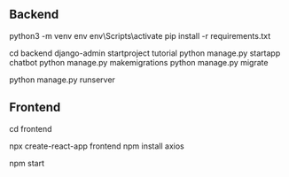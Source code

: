 ## Backend

python3 -m venv env
env\Scripts\activate
pip install -r requirements.txt

cd backend
django-admin startproject tutorial
python manage.py startapp chatbot
python manage.py makemigrations
python manage.py migrate

python manage.py runserver

## Frontend

cd frontend

npx create-react-app frontend
npm install axios

npm start